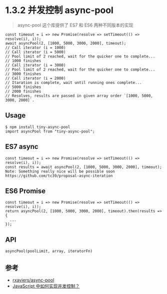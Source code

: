 # 1.3.2 并发控制 async-pool

>async-pool 这个库提供了 ES7 和 ES6 两种不同版本的实现

```
const timeout = i => new Promise(resolve => setTimeout(() => resolve(i), i));
await asyncPool(2, [1000, 5000, 3000, 2000], timeout);
// Call iterator (i = 1000)
// Call iterator (i = 5000)
// Pool limit of 2 reached, wait for the quicker one to complete...
// 1000 finishes
// Call iterator (i = 3000)
// Pool limit of 2 reached, wait for the quicker one to complete...
// 3000 finishes
// Call iterator (i = 2000)
// Itaration is complete, wait until running ones complete...
// 5000 finishes
// 2000 finishes
// Resolves, results are passed in given array order `[1000, 5000, 3000, 2000]`.
```

## Usage

```
$ npm install tiny-async-pool
import asyncPool from "tiny-async-pool";
```

## ES7 async

```
const timeout = i => new Promise(resolve => setTimeout(() => resolve(i), i));
const results = await asyncPool(2, [1000, 5000, 3000, 2000], timeout);
Note: Something really nice will be possible soon https://github.com/tc39/proposal-async-iteration
```

## ES6 Promise

```
const timeout = i => new Promise(resolve => setTimeout(() => resolve(i), i));
return asyncPool(2, [1000, 5000, 3000, 2000], timeout).then(results => {
  ...
});
```

## API
```
asyncPool(poolLimit, array, iteratorFn)
```



## 参考
- [rxaviers/async-pool](https://github.com/rxaviers/async-pool)
- [JavaScript 中如何实现并发控制？](https://juejin.cn/post/6976028030770610213)
